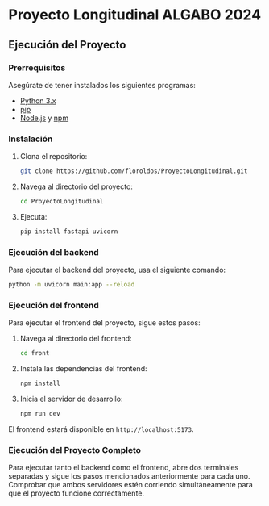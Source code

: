 # Proyecto Longitudinal ALGABO 2024

## Ejecución del Proyecto

### Prerrequisitos

Asegúrate de tener instalados los siguientes programas:

- [Python 3.x](https://www.python.org/downloads/)
- [pip](https://pip.pypa.io/en/stable/installation/)
- [Node.js](https://nodejs.org/) y [npm](https://www.npmjs.com/)

### Instalación

1. Clona el repositorio:
    ```bash
    git clone https://github.com/floroldos/ProyectoLongitudinal.git
    ```
2. Navega al directorio del proyecto:
    ```bash
    cd ProyectoLongitudinal
    ```
3. Ejecuta:
    ```bash
    pip install fastapi uvicorn
    ```


### Ejecución del backend

Para ejecutar el backend del proyecto, usa el siguiente comando:
```bash
python -m uvicorn main:app --reload
```

### Ejecución del frontend

Para ejecutar el frontend del proyecto, sigue estos pasos:

1. Navega al directorio del frontend:
    ```bash
    cd front
    ```
2. Instala las dependencias del frontend:
    ```bash
    npm install
    ```
3. Inicia el servidor de desarrollo:
    ```bash
    npm run dev
    ```

El frontend estará disponible en `http://localhost:5173`.

### Ejecución del Proyecto Completo

Para ejecutar tanto el backend como el frontend, abre dos terminales separadas y sigue los pasos mencionados anteriormente para cada uno. Comprobar que ambos servidores estén corriendo simultáneamente para que el proyecto funcione correctamente.
